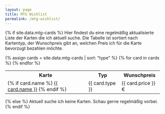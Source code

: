```yaml
---
layout: page
title: MTG Wishlist
permalink: /mtg-wishlist/
---
```


{% if site.data.mtg-cards %}
Hier findest du eine regelmäßig aktualisierte Liste der Karten die ich aktuell suche. Die Tabelle ist sortiert nach Kartentyp, der Wunschpreis gibt an, welchen Preis ich für die Karte bevorzugt bezahlen möchte.

<table>
    <tr>
        <th>Karte</th>
        <th>Typ</th>
        <th>Wunschpreis</th>
    </tr>
        {% assign cards = site.data.mtg-cards | sort: "type" %}
        {% for card in cards %}
            <tr>
                <td>
                    {% if card.name %}
                        <a href="{{ card.url }}">{{ card.name }}</a>
                    {% endif %}
                </td>
                <td>{{ card.type }}</td>
                <td>{{ card.price }} €</td>
            </tr>
        {% endfor %}
</table>
{% else %}
Aktuell suche ich keine Karten. Schau gerne regelmäßig vorbei.
{% endif %}